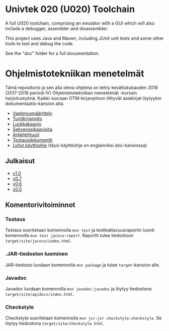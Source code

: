 
# Univtek 020 (U020) Toolchain

A full U020 toolchain, comprising an emulator with a GUI which will also include a debugger, assembler and disassembler. 

This project uses Java and Maven, including JUnit unit tests and some other tools to test and debug the code.

See the "doc" folder for a full documentation.

# Ohjelmistotekniikan menetelmät

Tämä repositorio ja sen alla oleva ohjelma on tehty kevätlukukauden 2018 (2017-2018 periodi IV) Ohjelmistotekniikan menetelmät -kurssin harjoitustyönä. Kaikki suoraan OTM-kirjanpitoon liittyvät asiakirjat löytyykin dokumentaatio-kansion alta.

* [Vaatimusmäärittely](https://github.com/hisahi/u020-toolchain/blob/master/dokumentaatio/vaatimusmaarittely.md)
* [Tuntikirjanpito](https://github.com/hisahi/u020-toolchain/blob/master/dokumentaatio/tuntikirjanpito.md)
* [Luokkakaavio](https://github.com/hisahi/u020-toolchain/blob/master/dokumentaatio/luokkakaaviot.md)
* [Sekvenssikaavioita](https://github.com/hisahi/u020-toolchain/blob/master/dokumentaatio/sekvenssikaaviot.md)
* [Arkkitehtuuri](https://github.com/hisahi/u020-toolchain/blob/master/dokumentaatio/arkkitehtuuri.md)
* [Testausdokumentti](https://github.com/hisahi/u020-toolchain/blob/master/dokumentaatio/testaus.md)
* [Lyhyt käyttöohje](https://github.com/hisahi/u020-toolchain/blob/master/dokumentaatio/kayttoohje.md) (täysi käyttöohje on englanniksi doc-kansiossa)

## Julkaisut

* [v1.0](https://github.com/hisahi/u020-toolchain/releases/tag/v1.0)
* [v0.7](https://github.com/hisahi/u020-toolchain/releases/tag/v0.7)
* [v0.6](https://github.com/hisahi/u020-toolchain/releases/tag/v0.6)
* [v0.5](https://github.com/hisahi/u020-toolchain/releases/tag/v0.5)

## Komentorivitoiminnot

### Testaus

Testaus suoritetaan komennolla `mvn test` ja testikattavuusraportin luonti komennolla `mvn test jacoco:report`. Raportti tulee tiedostoon `target/site/jacoco/index.html`.

### .JAR-tiedoston luominen

JAR-tiedosto luodaan komennolla `mvn package` ja tulee `target`-kansion alle.

### Javadoc

Javadoc luodaan komennolla `mvn javadoc:javadoc` ja löytyy tiedostona `target/site/apidocs/index.html`.

### Checkstyle

Checkstyle suoritetaan komennolla `mvn jxr:jxr checkstyle:checkstyle`. Se löytyy tiedostona `target/site/checkstyle.html`.
